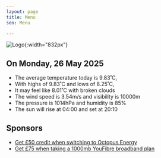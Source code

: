 ```yaml
---
layout: page
title: Menu
seo: Menu

---
```


![Logo](/images/logo.jpg){:width="832px"}

<!-- weather_marker starts -->
## On Monday, 26 May 2025

- The average temperature today is 9.83˚C,
- With highs of 9.83˚C and lows of 8.25˚C,
- It may feel like 8.01˚C with broken clouds
- The wind speed is 3.54m/s and visibility is 10000m
- The pressure is 1014hPa and humidity is 85%
- The sun will rise at 04:00 and set at 20:10

<!-- weather_marker ends -->

## Sponsors

- [Get £50 credit when switching to Octopus Energy](https://bit.ly/3oD1nnS)
- [Get £75 when taking a 1000mb YouFibre broadband plan](https://aklam.io/91zWhU?)
